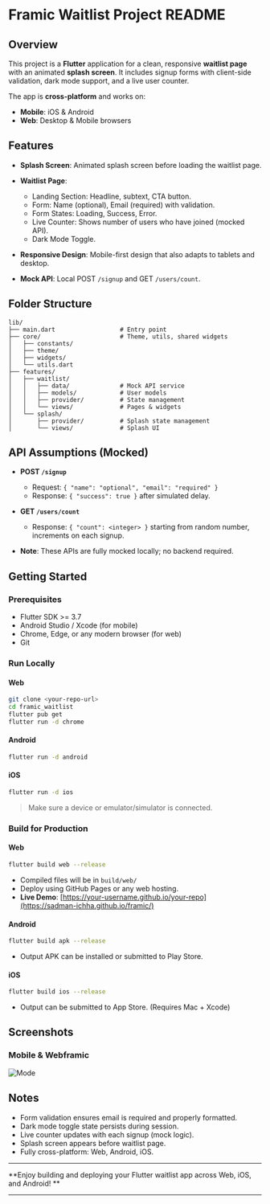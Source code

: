 # Framic Waitlist Project README

## Overview

This project is a **Flutter** application for a clean, responsive **waitlist page** with an animated **splash screen**. It includes signup forms with client-side validation, dark mode support, and a live user counter.

The app is **cross-platform** and works on:

* **Mobile**: iOS & Android
* **Web**: Desktop & Mobile browsers

## Features

* **Splash Screen**: Animated splash screen before loading the waitlist page.
* **Waitlist Page**:

  * Landing Section: Headline, subtext, CTA button.
  * Form: Name (optional), Email (required) with validation.
  * Form States: Loading, Success, Error.
  * Live Counter: Shows number of users who have joined (mocked API).
  * Dark Mode Toggle.
* **Responsive Design**: Mobile-first design that also adapts to tablets and desktop.
* **Mock API**: Local POST `/signup` and GET `/users/count`.

## Folder Structure

```
lib/
├── main.dart                  # Entry point
├── core/                      # Theme, utils, shared widgets
│   ├── constants/
│   ├── theme/
│   ├── widgets/
│   └── utils.dart
├── features/
│   ├── waitlist/
│   │   ├── data/              # Mock API service
│   │   ├── models/            # User models
│   │   ├── provider/          # State management
│   │   └── views/             # Pages & widgets
│   └── splash/
│       ├── provider/          # Splash state management
│       └── views/             # Splash UI
```

## API Assumptions (Mocked)

* **POST `/signup`**

  * Request: `{ "name": "optional", "email": "required" }`
  * Response: `{ "success": true }` after simulated delay.
* **GET `/users/count`**

  * Response: `{ "count": <integer> }` starting from random number, increments on each signup.
* **Note**: These APIs are fully mocked locally; no backend required.

## Getting Started

### Prerequisites

* Flutter SDK >= 3.7
* Android Studio / Xcode (for mobile)
* Chrome, Edge, or any modern browser (for web)
* Git

### Run Locally

#### Web

```bash
git clone <your-repo-url>
cd framic_waitlist
flutter pub get
flutter run -d chrome
```

#### Android

```bash
flutter run -d android
```

#### iOS

```bash
flutter run -d ios
```

> Make sure a device or emulator/simulator is connected.

### Build for Production

#### Web

```bash
flutter build web --release
```

* Compiled files will be in `build/web/`
* Deploy using GitHub Pages or any web hosting.
* **Live Demo**: [https://your-username.github.io/your-repo](https://sadman-ichha.github.io/framic/)

#### Android

```bash
flutter build apk --release
```

* Output APK can be installed or submitted to Play Store.

#### iOS

```bash
flutter build ios --release
```

* Output can be submitted to App Store. (Requires Mac + Xcode)

## Screenshots

### Mobile & Webframic

![Mode](assets/screenshots/framic_screen.png)

## Notes

* Form validation ensures email is required and properly formatted.
* Dark mode toggle state persists during session.
* Live counter updates with each signup (mock logic).
* Splash screen appears before waitlist page.
* Fully cross-platform: Web, Android, iOS.

---

**Enjoy building and deploying your Flutter waitlist app across Web, iOS, and Android! **

---
